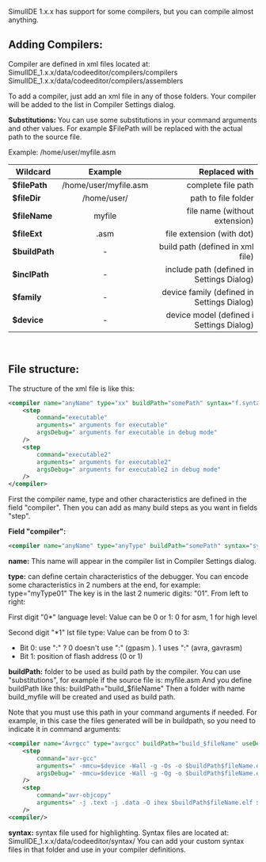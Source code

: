 SimulIDE 1.x.x has support for some compilers, but you can compile almost anything.

## Adding Compilers:

Compiler are defined in xml files located at:
SimulIDE_1.x.x/data/codeeditor/compilers/compilers
SimulIDE_1.x.x/data/codeeditor/compilers/assemblers

To add a compiler, just add an xml file in any of those folders.
Your compiler will be added to the list in Compiler Settings dialog.

**Substitutions:**
You can use some substitutions in your command arguments and other values.
For example $FilePath will be replaced with the actual path to the source file.

Example: /home/user/myfile.asm

| Wildcard        | Example               |              Replaced with |
|-----------------|:---------------------:|---------------------------:|
| **\$filePath**  | /home/user/myfile.asm |        complete file path  |
| **\$fileDir**   | /home/user/           |        path to file folder |
| **\$fileName**  | myfile         |     file name (without extension) |
| **\$fileExt**   | .asm           |         file extension (with dot) |
| **\$buildPath** | - |               build path (defined in xml file) |
| **\$inclPath**  | - |      include path (defined in Settings Dialog) |
| **\$family**    | - |     device family (defined in Settings Dialog) |
| **\$device**    | - |       device model (defined i Settings Dialog) |

<br>

## File structure:
The structure of the xml file is like this:
```xml
<compiler name="anyName" type="xx" buildPath="somePath" syntax="f.syntax" >
    <step 
        command="executable"
        arguments=" arguments for executable"
        argsDebug=" arguments for executable in debug mode"
    />
    <step 
        command="executable2"
        arguments=" arguments for executable2"
        argsDebug=" arguments for executable2 in debug mode"
    />
</compiler>
```
First the compiler name, type and other characteristics are defined in the field "compiler".
Then you can add as many build steps as you want in fields "step".

**Field "compiler":**
```xml
<compiler name="anyName" type="anyType" buildPath="somePath" syntax="syntaxFile" >
```
**name:** This name will appear in the compiler list in Compiler Settings dialog.

**type:** can define certain characteristics of the debugger.
You can encode some characteristics in 2 numbers at the end, for example: type="myType01"
The key is in the last 2 numeric digits: "01".
From left to right:

First digit "0*" language level:
Value can be 0 or 1: 0 for asm, 1 for high level

Second digit "*1" lst file type:
Value can be from 0 to 3:
- Bit 0: use ":" ?
        0 doesn't use ":" (gpasm ).
        1 uses ":" (avra, gavrasm)
- Bit 1: position of flash address (0 or 1)


**buildPath:** folder to be used as build path by the compiler.
You can use "substitutions", for example if the source file is: myfile.asm
And you define buildPath like this: buildPath="build_$fileName"
Then a folder with name build_myfile will be created and used as build path.

Note that you must use this path in your command arguments if needed.
For example, in this case the files generated will be in buildpath, so you need to indicate it in command arguments:
```xml
<compiler name="Avrgcc" type="avrgcc" buildPath="build_$fileName" useDevice="true">
    <step 
        command="avr-gcc"
        arguments=" -mmcu=$device -Wall -g -Os -o $buildPath$fileName.elf $filePath"
        argsDebug=" -mmcu=$device -Wall -g -Og -o $buildPath$fileName.elf $filePath"
    />
    <step 
        command="avr-objcopy"
        arguments=" -j .text -j .data -O ihex $buildPath$fileName.elf $buildPath$fileName.hex"
    />
<compiler/>
```
**syntax:** syntax file used for highlighting.
Syntax files are located at: SimulIDE_1.x.x/data/codeeditor/syntax/
You can add your custom syntax files in that folder and use in your compiler definitions.